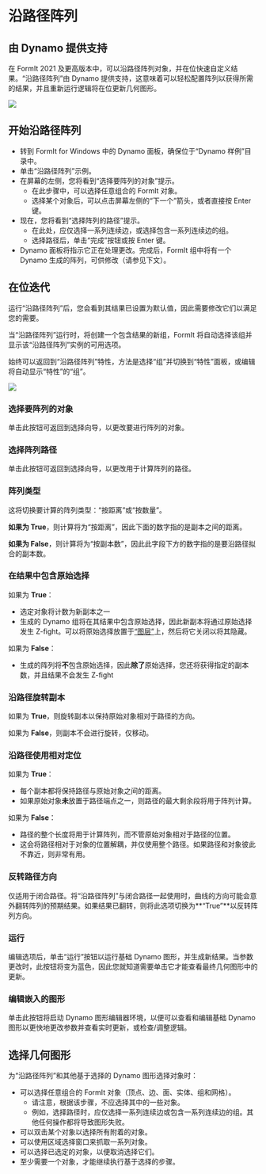 # 沿路径阵列

## 由 Dynamo 提供支持

在 FormIt 2021 及更高版本中，可以沿路径阵列对象，并在位快速自定义结果。“沿路径阵列”由 Dynamo 提供支持，这意味着可以轻松配置阵列以获得所需的结果，并且重新运行逻辑将在位更新几何图形。

![](../.gitbook/assets/array-along-path.gif)

## 开始沿路径阵列

* 转到 FormIt for Windows 中的 Dynamo 面板，确保位于“Dynamo 样例”目录中。
* 单击“沿路径阵列”示例。
* 在屏幕的左侧，您将看到“选择要阵列的对象”提示。
   * 在此步骤中，可以选择任意组合的 FormIt 对象。
   * 选择某个对象后，可以点击屏幕左侧的“下一个”箭头，或者直接按 Enter 键。
* 现在，您将看到“选择阵列的路径”提示。
   * 在此处，应仅选择一系列连续边，或选择包含一系列连续边的组。
   * 选择路径后，单击“完成”按钮或按 Enter 键。
* Dynamo 面板将指示它正在处理更改。完成后，FormIt 组中将有一个 Dynamo 生成的阵列，可供修改（请参见下文）。

## 在位迭代

运行“沿路径阵列”后，您会看到其结果已设置为默认值，因此需要修改它们以满足您的需要。

当“沿路径阵列”运行时，将创建一个包含结果的新组，FormIt 将自动选择该组并显示该“沿路径阵列”实例的可用选项。

始终可以返回到“沿路径阵列”特性，方法是选择“组”并切换到“特性”面板，或编辑将自动显示“特性”的“组”。

![](../.gitbook/assets/array-along-path-options.png)

### 选择要阵列的对象<a id="run"></a>

单击此按钮可返回到选择向导，以更改要进行阵列的对象。

### 选择阵列路径

单击此按钮可返回到选择向导，以更改用于计算阵列的路径。

### 阵列类型<a id="run"></a>

这将切换要计算的阵列类型：“按距离”或“按数量”。

**如果为 True**，则计算将为“按距离”，因此下面的数字指的是副本之间的距离。

**如果为 False**，则计算将为“按副本数”，因此此字段下方的数字指的是要沿路径拟合的副本数。

### 在结果中包含原始选择

如果为 **True**：

* 选定对象将计数为新副本之一
* 生成的 Dynamo 组将在其结果中包含原始选择，因此新副本将通过原始选择发生 Z-fight。可以将原始选择放置于[“图层”](layers.md)上，然后将它关闭以将其隐藏。

如果为 **False**：

* 生成的阵列将**不**包含原始选择，因此**除了**原始选择，您还将获得指定的副本数，并且结果不会发生 Z-fight

### 沿路径旋转副本

如果为 **True**，则旋转副本以保持原始对象相对于路径的方向。

如果为 **False**，则副本不会进行旋转，仅移动。

### 沿路径使用相对定位

如果为 **True**：

* 每个副本都将保持路径与原始对象之间的距离。
* 如果原始对象**未**放置于路径端点之一，则路径的最大剩余段将用于阵列计算。

如果为 **False**：

* 路径的整个长度将用于计算阵列，而不管原始对象相对于路径的位置。
* 这会将路径相对于对象的位置解耦，并仅使用整个路径。如果路径和对象彼此不靠近，则非常有用。

### 反转路径方向

仅适用于闭合路径。将“沿路径阵列”与闭合路径一起使用时，曲线的方向可能会意外翻转阵列的预期结果。如果结果已翻转，则将此选项切换为**“True”**以反转阵列方向。

### 运行 <a id="run"></a>

编辑选项后，单击“运行”按钮以运行基础 Dynamo 图形，并生成新结果。当参数更改时，此按钮将变为蓝色，因此您就知道需要单击它才能查看最终几何图形中的更新。‌

### 编辑嵌入的图形<a id="edit-embedded-graph"></a>

单击此按钮将启动 Dynamo 图形编辑器环境，以便可以查看和编辑基础 Dynamo 图形以更快地更改参数并查看实时更新，或检查/调整逻辑。



## 选择几何图形

为“沿路径阵列”和其他基于选择的 Dynamo 图形选择对象时：

* 可以选择任意组合的 FormIt 对象（顶点、边、面、实体、组和网格）。
   * 请注意，根据该步骤，不应选择其中的一些对象。
   * 例如，选择路径时，应仅选择一系列连续边或包含一系列连续边的组。其他任何操作都将导致图形失败。
* 可以双击某个对象以选择所有附着的对象。
* 可以使用区域选择窗口来抓取一系列对象。
* 可以选择已选定的对象，以便取消选择它们。
* 至少需要一个对象，才能继续执行基于选择的步骤。



